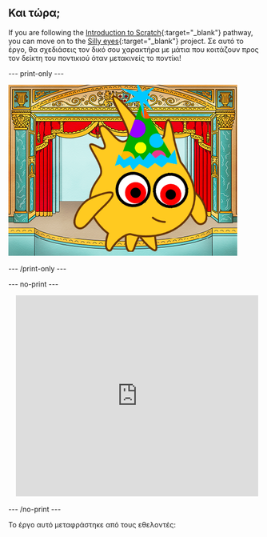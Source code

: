 ## Και τώρα;

If you are following the [Introduction to Scratch](https://projects.raspberrypi.org/en/pathways/scratch-intro){:target="_blank"} pathway, you can move on to the [Silly eyes](https://projects.raspberrypi.org/en/projects/silly-eyes){:target="_blank"} project. Σε αυτό το έργο, θα σχεδιάσεις τον δικό σου χαρακτήρα με μάτια που κοιτάζουν προς τον δείκτη του ποντικιού όταν μετακινείς το ποντίκι!

--- print-only ---

![Το έργο «Αστεία μάτια».](images/googly-eye-character.png)

--- /print-only ---

--- no-print ---

<div class="scratch-preview" style="margin-left: 15px;">
  <iframe allowtransparency="true" width="485" height="402" src="https://scratch.mit.edu/projects/embed/495141114/?autostart=false" frameborder="0"></iframe>
</div>

--- /no-print ---

Το έργο αυτό μεταφράστηκε από τους εθελοντές: